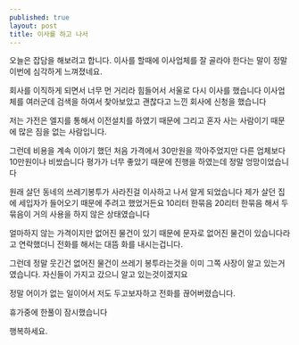 ```yaml
---
published: true
layout: post
title: 이사를 하고 나서
---
```


오늘은 잡담을 해보려고 합니다.
이사를 할때에 이사업체를 잘 골라야 한다는 말이 정말 이번에 심각하게 느껴졌네요.

회사를 이직하게 되면서 너무 먼 거리라 힘들어서 서울로 다시 이사를 했습니다
이사업체를 여러군데 검색을 하여서 찾아보았고 괜찮다고 느낀 회사에 신청을 했습니다

저는 가전은 엘지를 통해서 이전설치를 하였기 때문에 그리고 혼자 사는 사람이기 때문에 많은 짐을 없는 사람입니다.

그런데 비용을 계속 이야기 했던 처음 가격에서 30만원을 깍아주었지만 다른 업체보다 10만원이나 비쌌습니다
평가가 너무 좋았기 때문에 진행을 하였는데 정말 엉망이었습니다

원래 살던 동네의 쓰레기봉투가 사라진걸 이사하고 나서 알게 되었습니다
제가 살던 집에 세입자가 들어오기 때문에 주려고 했었거든요
10리터 한묶음 20리터 한묶음 해서 두묶음이 거의 사용을 하지 않은 상태였습니다

얼마하지 않는 가격이지만 없어진 물건이 있기 때문에
문자로 없어진 물건이 있습니다라고 연락했더니 전화를 해서는 대뜸 화를 내시는겁니다.

그런데 정말 웃긴건 없어진 물건이 쓰레기 봉투라는것을 이미 그쪽 사장이 알고 있는거였습니다.
자신들이 가지고 갔으니 알고 있는것이겠지요

정말 어이가 없는 일이어서 저도 두고보자하고 전화를 끊어버렸습니다.

휴가중에 한풀이 잠시했습니다

행복하세요.